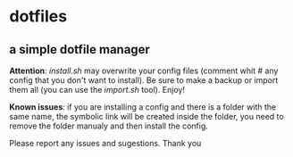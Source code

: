 dotfiles
========

a simple dotfile manager
------------------------

**Attention**: *install.sh* may overwrite your config files (comment whit # any config that you don't want to install). Be sure to make a backup or import them all (you can use the *import.sh* tool). Enjoy!

**Known issues**: if you are installing a config and there is a folder with the same name, the symbolic link will be created inside the folder, you need to remove the folder manualy and then install the config.


Please report any issues and sugestions. Thank you
